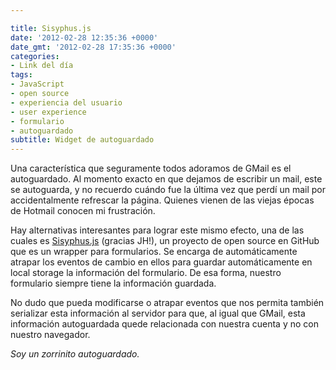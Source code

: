 ```yaml
---

title: Sisyphus.js
date: '2012-02-28 12:35:36 +0000'
date_gmt: '2012-02-28 17:35:36 +0000'
categories:
- Link del día
tags:
- JavaScript
- open source
- experiencia del usuario
- user experience
- formulario
- autoguardado
subtitle: Widget de autoguardado
---
```


Una característica que seguramente todos adoramos de GMail es el autoguardado. Al momento exacto en que dejamos de escribir un mail, este se autoguarda, y no recuerdo cuándo fue la última vez que perdí un mail por accidentalmente refrescar la página. Quienes vienen de las viejas épocas de Hotmail conocen mi frustración.

Hay alternativas interesantes para lograr este mismo efecto, una de las cuales es [Sisyphus.js](http://simsalabim.github.com/sisyphus/) (gracias JH!), un proyecto de open source en GitHub que es un wrapper para formularios. Se encarga de automáticamente atrapar los eventos de cambio en ellos para guardar automáticamente en local storage la información del formulario. De esa forma, nuestro formulario siempre tiene la información guardada.

No dudo que pueda modificarse o atrapar eventos que nos permita también serializar esta información al servidor para que, al igual que GMail, esta información autoguardada quede relacionada con nuestra cuenta y no con nuestro navegador.

_Soy un zorrinito autoguardado._
